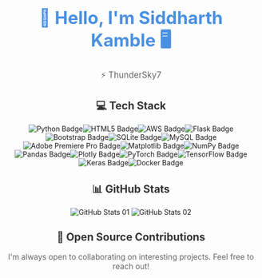 <div align="center">
  <h1 style="font-size: 2.5em; color: #4A90E2;">👋 Hello, I'm Siddharth Kamble 🖥️</h1>
  <p style="font-size: 1.2em; color: #666;">⚡ ThunderSky7</p>
</div>

<div align="center">
  <h2 style="color: #333;">💻 Tech Stack</h2>
  <div style="display: flex; flex-wrap: wrap; justify-content: center;">
    <img src="https://img.shields.io/badge/python-3670A0?style=flat&logo=python&logoColor=ffdd54" alt="Python Badge" />
    <img src="https://img.shields.io/badge/html5-%23E34F26.svg?style=flat&logo=html5&logoColor=white" alt="HTML5 Badge" />
    <img src="https://img.shields.io/badge/AWS-%23FF9900.svg?style=flat&logo=amazon-aws&logoColor=white" alt="AWS Badge" />
    <img src="https://img.shields.io/badge/flask-%23000.svg?style=flat&logo=flask&logoColor=white" alt="Flask Badge" />
    <img src="https://img.shields.io/badge/bootstrap-%238511FA.svg?style=flat&logo=bootstrap&logoColor=white" alt="Bootstrap Badge" />
    <img src="https://img.shields.io/badge/sqlite-%2307405e.svg?style=flat&logo=sqlite&logoColor=white" alt="SQLite Badge" />
    <img src="https://img.shields.io/badge/mysql-%2300000f.svg?style=flat&logo=mysql&logoColor=white" alt="MySQL Badge" />
    <img src="https://img.shields.io/badge/Adobe%20Premiere%20Pro-9999FF.svg?style=flat&logo=Adobe%20Premiere%20Pro&logoColor=white" alt="Adobe Premiere Pro Badge" />
    <img src="https://img.shields.io/badge/Matplotlib-%23ffffff.svg?style=flat&logo=Matplotlib&logoColor=black" alt="Matplotlib Badge" />
    <img src="https://img.shields.io/badge/numpy-%23013243.svg?style=flat&logo=numpy&logoColor=white" alt="NumPy Badge" />
    <img src="https://img.shields.io/badge/pandas-%23150458.svg?style=flat&logo=pandas&logoColor=white" alt="Pandas Badge" />
    <img src="https://img.shields.io/badge/Plotly-%233F4F75.svg?style=flat&logo=plotly&logoColor=white" alt="Plotly Badge" />
    <img src="https://img.shields.io/badge/PyTorch-%23EE4C2C.svg?style=flat&logo=PyTorch&logoColor=white" alt="PyTorch Badge" />
    <img src="https://img.shields.io/badge/TensorFlow-%23FF6F00.svg?style=flat&logo=TensorFlow&logoColor=white" alt="TensorFlow Badge" />
    <img src="https://img.shields.io/badge/Keras-%23D00000.svg?style=flat&logo=Keras&logoColor=white" alt="Keras Badge" />
    <img src="https://img.shields.io/badge/docker-%230db7ed.svg?style=flat&logo=docker&logoColor=white" alt="Docker Badge" />
  </div>
</div>

<div align="center" style="margin-top: 2em;">
  <h2 style="color: #333;">📊 GitHub Stats</h2>
  <img src="https://github-readme-stats.vercel.app/api?username=siddharthsky&theme=gotham&hide_border=false&include_all_commits=false&count_private=false" alt="GitHub Stats 01" />
  <img src="https://github-readme-streak-stats.herokuapp.com/?user=siddharthsky&theme=gotham&hide_border=false" alt="GitHub Stats 02" />
</div>

<div align="center" style="margin-top: 2em;">
  <h2 style="color: #333;">🤝 Open Source Contributions</h2>
  <p style="color: #666; font-size: 1.1em;">I'm always open to collaborating on interesting projects. Feel free to reach out!</p>
</div>

